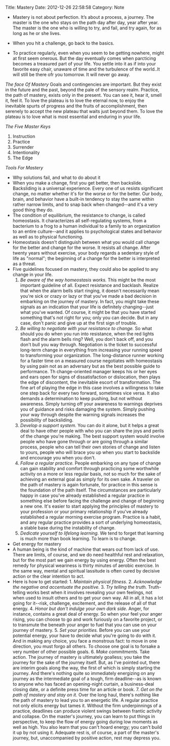 Title: Mastery
Date: 2012-12-26 22:58:58
Category: Note


* Mastery is not about perfection. It’s about a process, a journey.
  The master is the one who stays on the path day after day, year
  after year. The master is the one who is willing to try, and fail,
  and try again, for as long as he or she lives.

* When you hit a challenge, go back to the basics.
* To practice regularly, even when you seem to be getting nowhere,
  might at first seem onerous. But the day eventually comes when
  parcticing becomes a treasured part of your life. You settle into it
  as if into your favorite easy chair, unaware of time and the
  turbulence of the world..It will still be there ofr you tomorrow. It
  will never go away.

*The face Of Mastery*
  Goals and contingencies are important. But they exist in the future
  and the past, beyond the pale of the sensory realm. Practice, the
  path of mastery, exists only in the present. You can see it, hear
  it, smell it, feel it. To love the plateau is to love the eternal
  now, to enjoy the inevitable spurts of progress and the fruits of
  accomplishment, then serenely to accept the new plateau that waits
  just beyond them. To love the plateau is to love what is most
  essential and enduring in your life.

*The Five Master Keys*

 1. Instruction
 2. Practice
 3. Surrender
 4. Intentionality
 5. The Edge

*Tools For Mastery*

* Why solutions fail, and what to do about it
 * When you make a change, first you get better, then backslide.
   Backsliding is a universal experience. Every one of us resists
   significant change, no matter whether it's for the worse or for the
   better. Our body, brain, and behavior have a built-in tendency to
   stay the same within rather narrow limits, and to snap back when
   changed--and it's a very good thing they do.
 * The condition of equilibrium, the resistance to change, is called
   homeostasis. It characterizes all self-regulating systems, from a
   bacterium to a frog to a human individual to a family to an
   organization to an entire culture--and it applies to psychological
   states and behavior as well as to physical functioning.
 * Homeostasis doesn't distinguish between what you would call change
   for the better and change for the worse. It resists all change.
   After twenty years without exercise, your body regards a sedentary
   style of life as "normal"; the beginning of a change for the better
   is interpreted as a threat.
 * Five guidelines focused on mastery, they could also be applied to
   any change in your life.
   1. *Be aware of the way homeostasis works.* This might be the most
      important guideline of all. Expect resistance and backlash.
      Realize that when the alarm bells start ringing, it doesn't
      necessarily mean you're sick or crazy or lazy or that you've
      made a bad decision in embarking on the journey of mastery. In
      fact, you might take these signals as an indication that your
      life is definitely changing--just what you've wanted. Of course,
      it might be that you have started something that's not right for
      you; only you can decide. But in any case, don't panic and give
      up at the first sign of trouble.
   2. *Be willing to negotiate with your resistance to change.* So
      what should you do when you run into resistance, when the red
      lights flash and the alarm bells ring? Well, you don't back off,
      and you don't bull you way through. Negotiation is the ticket to
      successful long-term change in everything from increasing your
      running speed to transforming your organization. The
      long-distance runner working for a faster time on a measured
      course negotiates with homeostasis by using pain not as an
      adversary but as the best possible guide to performance. Th
      change-oriented manager keeps his or her eyes and ears open for
      signs of dissatisfaction or dislocation, then plays the edge of
      discontent, the inevitable escort of transformation.
      The fine art of playing the edge in this case involves a
      willingness to take one step back for every two forward,
      sometimes vice versa. It also demands a determination to keep
      pushing, but not without awareness. Simply turning off your
      awareness to warnings deprives you of guidance and risks
      damaging the system. Simply pushing your way through despite the
      warning signals increases the possibility of backsliding.
   3. *Develop a support system.* You can do it alone, but it helps a
      great deal to have other people with who you can share the joys
      and perils of the change you're making. The best support system
      would involve people who have gone through or are going through
      a similar process, people who can tell their own stories of
      change and listen to yours, people who will brace you up when
      you start to backslide and encourage you when you don't.
   4. *Follow a regular practice.* People embarking on any type of
      change can gain stability and comfort through practicing some
      worthwhile activity on a more or less regular basis, not so much
      for the sake of achieving an external goal as simply for its own
      sake. A traveler on the path of mastery is again fortunate, for
      practice in this sense is the foundation of the path itself. The
      circumstances are particularly happy in case you've already
      established a regular practice in something else before facing
      the challenge and change of beginning a new one. It's easier to
      start applying the principles of mastery to your profession or
      your primary relationship if you've already established a
      regular morning exercise program. Practice is a habit, and any
      regular practice provides a sort of underlying homeostasis, a
      stable base during the instability of change.
   5. *Dedicate yourself to lifelong learning.* We tend to forget that
      learning is much more than book learning. To learn is to change.
  * Get energy for mastery
   * A human being is the kind of machine that wears out from lack of
     use. There are limits, of course, and we do need healthful rest
     and relaxation, but for the most part we gain energy by using
     energy. Often the best remedy for physical weariness is thirty
     minutes of aerobic exercise. In the same way, mental and
     spiritual lassitude is often cured by decisive action or the
     clear intention to act.
   * Here is how to get started:
    1. *Maintain physical fitness.*
    2. *Acknowledge the negative and accentuate the positive.*
    3. *Try telling the truth.* Truth-telling works best when it
       involves revealing your own feelings, not when used to insult
       others and to get your own way. All in all, it has a lot going
       for it--risk, challenge, excitement, and the release of all of
       that energy.
    4. *Honor but don't indulge your own dark side.* Anger, for
       instance, contains a great deal of energy. So when your feel
       your anger rising, you can choose to go and work furiously on a
       favorite project, or to transmute the beneath your anger to
       fuel that you can use on your journey of mastery.
    5. *Set your priorities.* Before you can use your potential
       energy, your have to decide what you're going to do with it.
       And in making any choice, you face a monstrous fact: to move in
       one direction, you must forgo all others. To choose one goal is
       to forsake a very number of other possible goals.
    6. *Make commitments.* Take action. The journey of mastery is
       ultimately goalless; you take the journey for the sake of the
       journey itself. But, as I've pointed out, there are interim
       goals along the way, the first of which is simply starting the
       journey. And there's nothing quite so immediately energizing on
       any journey as the intermediate goal of a tough, firm
       deadline--as is known to anyone who has faced an opening-night
       curtain, a business-deal closing date, or a definite press time
       for an article or book.
    7. *Get on the path of mastery and stay on it.*
      Over the long haul, there's nothing like the path of mastery to
      lead you to an energetic life. A regular practice not only
      elicits energy but tames it. Without the firm underpinnings of a
      practice, deadlines can produce violent swings between frantic
      activity and collapse. On the master's journey, you can learn to
      put things in perspective, to keep the flow of energy going
      during low moments as well as high. You also learn that you
      can't hoard energy; you can't build it up by not using it.
      Adequate rest is, of course, a part of the master's journey,
      but, unaccompanied by positive action, rest may depress you.